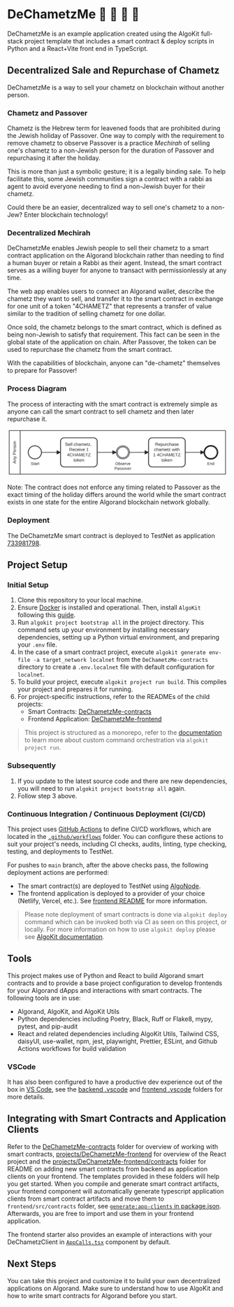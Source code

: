 # DeChametzMe 🍞 🔂 💸 🤝

DeChametzMe is an example application created using the AlgoKit full-stack project template that includes a smart contract & deploy scripts in Python and a React+Vite front end in TypeScript.

## Decentralized Sale and Repurchase of Chametz

DeChametzMe is a way to sell your chametz on blockchain without another person.

### Chametz and Passover

Chametz is the Hebrew term for leavened foods that are prohibited during the Jewish holiday of Passover. One way to comply with the requirement to remove chametz to observe Passover is a practice _Mechirah_ of selling one's chametz to a non-Jewish person for the duration of Passover and repurchasing it after the holiday.

This is more than just a symbolic gesture; it is a legally binding sale. To help facilitate this, some Jewish communities sign a contract with a rabbi as agent to avoid everyone needing to find a non-Jewish buyer for their chametz.

Could there be an easier, decentralized way to sell one's chametz to a non-Jew? Enter blockchain technology!

### Decentralized Mechirah

DeChametzMe enables Jewish people to sell their chametz to a smart contract application on the Algorand blockchain rather than needing to find a human buyer or retain a Rabbi as their agent. Instead, the smart contract serves as a willing buyer for anyone to transact with permissionlessly at any time.

The web app enables users to connect an Algorand wallet, describe the chametz they want to sell, and transfer it to the smart contract in exchange for one unit of a token "4CHAMETZ" that represents a transfer of value similar to the tradition of selling chametz for one dollar.

Once sold, the chametz belongs to the smart contract, which is defined as being non-Jewish to satisfy that requirement. This fact can be seen in the global state of the application on chain. After Passover, the token can be used to repurchase the chametz from the smart contract.

With the capabilities of blockchain, anyone can "de-chametz" themselves to prepare for Passover!

### Process Diagram

The process of interacting with the smart contract is extremely simple as anyone can call the smart contract to sell chametz and then later repurchase it.

<img src="./bpmn-diagram.svg">

Note: The contract does not enforce any timing related to Passover as the exact timing of the holiday differs around the world while the smart contract exists in one state for the entire Algorand blockchain network globally.

### Deployment

The DeChametzMe smart contract is deployed to TestNet as application [733981798](https://lora.algokit.io/testnet/application/733981798/).

## Project Setup

### Initial Setup

1. Clone this repository to your local machine.
2. Ensure [Docker](https://www.docker.com/) is installed and operational. Then, install `AlgoKit` following this [guide](https://github.com/algorandfoundation/algokit-cli#install).
3. Run `algokit project bootstrap all` in the project directory. This command sets up your environment by installing necessary dependencies, setting up a Python virtual environment, and preparing your `.env` file.
4. In the case of a smart contract project, execute `algokit generate env-file -a target_network localnet` from the `DeChametzMe-contracts` directory to create a `.env.localnet` file with default configuration for `localnet`.
5. To build your project, execute `algokit project run build`. This compiles your project and prepares it for running.
6. For project-specific instructions, refer to the READMEs of the child projects:
   - Smart Contracts: [DeChametzMe-contracts](projects/DeChametzMe-contracts/README.md)
   - Frontend Application: [DeChametzMe-frontend](projects/DeChametzMe-frontend/README.md)

> This project is structured as a monorepo, refer to the [documentation](https://github.com/algorandfoundation/algokit-cli/blob/main/docs/features/project/run.md) to learn more about custom command orchestration via `algokit project run`.

### Subsequently

1. If you update to the latest source code and there are new dependencies, you will need to run `algokit project bootstrap all` again.
2. Follow step 3 above.

### Continuous Integration / Continuous Deployment (CI/CD)

This project uses [GitHub Actions](https://docs.github.com/en/actions/learn-github-actions/understanding-github-actions) to define CI/CD workflows, which are located in the [`.github/workflows`](./.github/workflows) folder. You can configure these actions to suit your project's needs, including CI checks, audits, linting, type checking, testing, and deployments to TestNet.

For pushes to `main` branch, after the above checks pass, the following deployment actions are performed:

- The smart contract(s) are deployed to TestNet using [AlgoNode](https://algonode.io).
- The frontend application is deployed to a provider of your choice (Netlify, Vercel, etc.). See [frontend README](frontend/README.md) for more information.

> Please note deployment of smart contracts is done via `algokit deploy` command which can be invoked both via CI as seen on this project, or locally. For more information on how to use `algokit deploy` please see [AlgoKit documentation](https://github.com/algorandfoundation/algokit-cli/blob/main/docs/features/deploy.md).

## Tools

This project makes use of Python and React to build Algorand smart contracts and to provide a base project configuration to develop frontends for your Algorand dApps and interactions with smart contracts. The following tools are in use:

- Algorand, AlgoKit, and AlgoKit Utils
- Python dependencies including Poetry, Black, Ruff or Flake8, mypy, pytest, and pip-audit
- React and related dependencies including AlgoKit Utils, Tailwind CSS, daisyUI, use-wallet, npm, jest, playwright, Prettier, ESLint, and Github Actions workflows for build validation

### VSCode

It has also been configured to have a productive dev experience out of the box in [VS Code](https://code.visualstudio.com/), see the [backend .vscode](./backend/.vscode) and [frontend .vscode](./frontend/.vscode) folders for more details.

## Integrating with Smart Contracts and Application Clients

Refer to the [DeChametzMe-contracts](projects/DeChametzMe-contracts/README.md) folder for overview of working with smart contracts, [projects/DeChametzMe-frontend](projects/DeChametzMe-frontend/README.md) for overview of the React project and the [projects/DeChametzMe-frontend/contracts](projects/DeChametzMe-frontend/src/contracts/README.md) folder for README on adding new smart contracts from backend as application clients on your frontend. The templates provided in these folders will help you get started.
When you compile and generate smart contract artifacts, your frontend component will automatically generate typescript application clients from smart contract artifacts and move them to `frontend/src/contracts` folder, see [`generate:app-clients` in package.json](projects/DeChametzMe-frontend/package.json). Afterwards, you are free to import and use them in your frontend application.

The frontend starter also provides an example of interactions with your DeChametzClient in [`AppCalls.tsx`](projects/DeChametzMe-frontend/src/components/AppCalls.tsx) component by default.

## Next Steps

You can take this project and customize it to build your own decentralized applications on Algorand. Make sure to understand how to use AlgoKit and how to write smart contracts for Algorand before you start.
